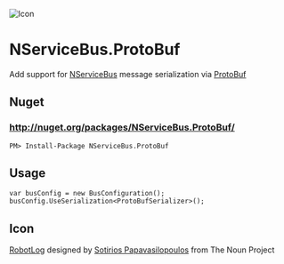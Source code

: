 ![Icon](https://raw.githubusercontent.com/SimonCropp/NServiceBus.ProtoBuf/master/Icon/package_icon.png)

NServiceBus.ProtoBuf
===========================

Add support for [NServiceBus](http://particular.net/NServiceBus) message serialization via [ProtoBuf](https://code.google.com/p/protobuf-net/)

## Nuget

### http://nuget.org/packages/NServiceBus.ProtoBuf/

    PM> Install-Package NServiceBus.ProtoBuf

## Usage

```
var busConfig = new BusConfiguration();
busConfig.UseSerialization<ProtoBufSerializer>();
```

## Icon

<a href="http://thenounproject.com/term/robot/10415/" target="_blank">RobotLog</a> designed by <a href="http://thenounproject.com/Soto/" target="_blank">Sotirios Papavasilopoulos</a> from The Noun Project
